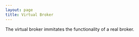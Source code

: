 ```yaml
---
layout: page
title: Virtual Broker
---
```


The virtual broker immitates the functionality of a real broker.

